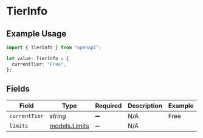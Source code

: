 # TierInfo

## Example Usage

```typescript
import { TierInfo } from "openapi";

let value: TierInfo = {
  currentTier: "Free",
};
```

## Fields

| Field                                | Type                                 | Required                             | Description                          | Example                              |
| ------------------------------------ | ------------------------------------ | ------------------------------------ | ------------------------------------ | ------------------------------------ |
| `currentTier`                        | *string*                             | :heavy_minus_sign:                   | N/A                                  | Free                                 |
| `limits`                             | [models.Limits](../models/limits.md) | :heavy_minus_sign:                   | N/A                                  |                                      |